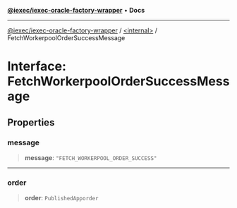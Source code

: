 [**@iexec/iexec-oracle-factory-wrapper**](../../README.md) • **Docs**

***

[@iexec/iexec-oracle-factory-wrapper](../../globals.md) / [\<internal\>](../README.md) / FetchWorkerpoolOrderSuccessMessage

# Interface: FetchWorkerpoolOrderSuccessMessage

## Properties

### message

> **message**: `"FETCH_WORKERPOOL_ORDER_SUCCESS"`

***

### order

> **order**: `PublishedApporder`
